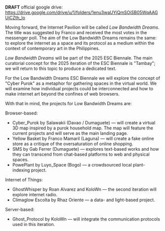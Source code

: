 **DRAFT**
official google drive:
https://drive.google.com/drive/u/1/folders/1enu3waUYiQmSOiSB05WqAAGUjCZth_lo


Moving forward, the Internet Pavilion will be called *Low Bandwidth Dreams*. The title was suggested by Franco and received the most votes in the messenger poll. The aim of the Low Bandwidth Dreams remains the same: to explore the internet as a space and its protocol as a medium within the context of contemporary art in the Philippines.

*Low Bandwidth Dreams* will be part of the 2025 ESC Biennale. The main curatorial concept for the 2025 iteration of the ESC Biennale is "Tambay"; we will return to this topic to produce a dedicated text.

For the Low Bandwidth Dreams ESC Biennale we will explore the concept of "Cyber Purok" as a metaphor for gathering spaces in the virtual world. We will examine how individual projects could be interconnected and how to make internet art beyond the confines of web browsers.

With that in mind, the projects for Low Bandwidth Dreams are:

Browser-based:
- Cyber_Purok by Salawakii (Davao / Dumaguete) — will create a virtual 3D map inspired by a purok household map. The map will feature the current projects and will serve as the main landing page.
- Yellow Basket by Franco Mamaril (Laguna) — will create a fake online store as a critique of the oversaturation of online shopping.
- SMS by Gab Ferrer (Dumaguete) — explores text-based works and how they can transcend from chat-based platforms to web and physical spaces.
- PowePlant by Luyo_Space (Bogo) — a crowdsourced local plant-indexing project.

Internet of Things:
- GhostWhisper by Roan Alvarez and KoloWn — the second iteration will explore internet radio.
- Climaglow Escolta by Rhaz Oriente — a data- and light-based project.

Server-based:
- Ghost_Protocol by KoloWn — will integrate the communication protocols used in this iteration.